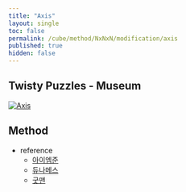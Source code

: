 ```yaml
---
title: "Axis"
layout: single
toc: false
permalink: /cube/method/NxNxN/modification/axis
published: true
hidden: false
---
```


<head>
  <base target="_blank">
</head>



## Twisty Puzzles - Museum

<a href="https://twistypuzzles.com/app/museum/museum_showitem.php?pkey=1598">
  <img alt="Axis" src="https://twistypuzzles.com/museum/large/01598-03.jpg">
</a>



## Method

- reference
  - [아이엠준](https://youtu.be/fFtSgap-zeo)
  - [듀나메스](https://youtu.be/8KjHoNOGWLE)
  - [굿맨](https://youtu.be/UiMSYt-SRs8)
